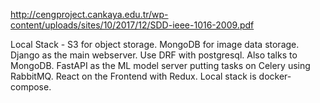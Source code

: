 http://cengproject.cankaya.edu.tr/wp-content/uploads/sites/10/2017/12/SDD-ieee-1016-2009.pdf

Local Stack - S3 for object storage.
MongoDB for image data storage.
Django as the main webserver. Use DRF with postgresql. Also talks to MongoDB.
FastAPI as the ML model server putting tasks on Celery using RabbitMQ.
React on the Frontend with Redux.
Local stack is docker-compose.
